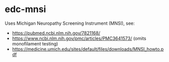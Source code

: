 # edc-mnsi

Uses Michigan Neuropathy Screening Instrument (MNSI), see:

* https://pubmed.ncbi.nlm.nih.gov/7821168/
* https://www.ncbi.nlm.nih.gov/pmc/articles/PMC3641573/ (omits monofilament testing)
* https://medicine.umich.edu/sites/default/files/downloads/MNSI_howto.pdf
